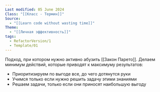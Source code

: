 ```yaml
---
Last modified: 05 June 2024
Class: "[[Класс - Термин]]"
Source:
  - "[[Learn code without wasting time]]"
Theme:
  - "[[Личная эффективность]]"
tags:
  - RefactorVersion/1
  - Template/01
---
```

Подход, при котором нужно активно абузить [[Закон Парето]].
Делаем минимум действий, которые приводят к максимуму результатов:
- Приоритизируем по выгоде все, до чего дотянутся руки
- Учимся только если нужно решить задачу этими знаниями
- Решаем задачи, только если они приносят наибольшую выгоду
